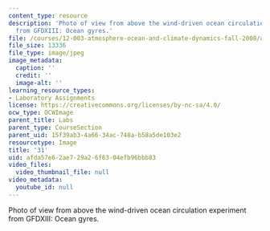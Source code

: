 ```yaml
---
content_type: resource
description: 'Photo of view from above the wind-driven ocean circulation experiment
  from GFDXIII: Ocean gyres.'
file: /courses/12-003-atmosphere-ocean-and-climate-dynamics-fall-2008/afda57e62ae729a26f6304efb96bbb83_31.jpg
file_size: 13336
file_type: image/jpeg
image_metadata:
  caption: ''
  credit: ''
  image-alt: ''
learning_resource_types:
- Laboratory Assignments
license: https://creativecommons.org/licenses/by-nc-sa/4.0/
ocw_type: OCWImage
parent_title: Labs
parent_type: CourseSection
parent_uid: 15f39ab3-4a66-34ac-748a-b58a5de103e2
resourcetype: Image
title: '31'
uid: afda57e6-2ae7-29a2-6f63-04efb96bbb83
video_files:
  video_thumbnail_file: null
video_metadata:
  youtube_id: null
---
```

Photo of view from above the wind-driven ocean circulation experiment from GFDXIII: Ocean gyres.